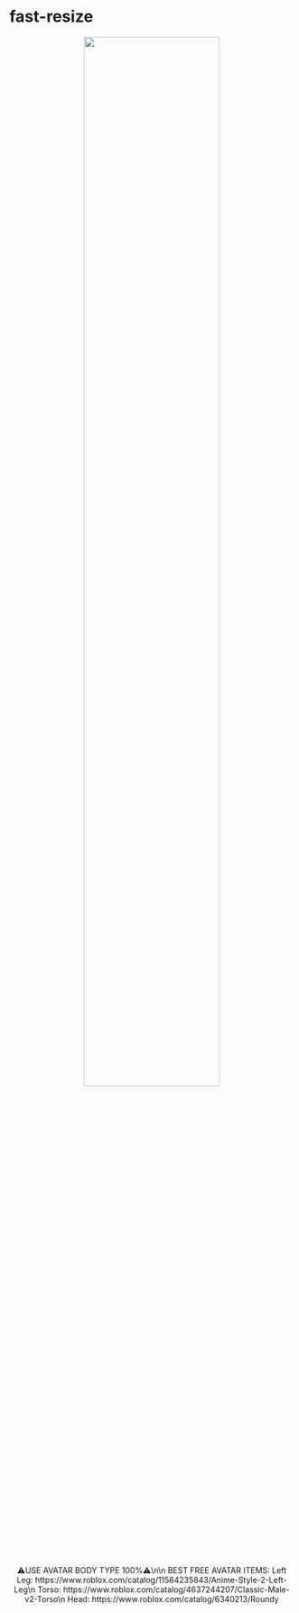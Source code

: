 # fast-resize
<p align="center">
    <img src="https://github.com/PeaPattern/babft-ACTUAL-best-autofarm/blob/main/Screenshot%202023-07-03%20231639.png?raw=true" style="width: 69%">
</p>
<p align="center">
  ⚠️USE AVATAR BODY TYPE 100%⚠️\n\n
  BEST FREE AVATAR ITEMS:
  Left Leg: https://www.roblox.com/catalog/11584235843/Anime-Style-2-Left-Leg\n
  Torso: https://www.roblox.com/catalog/4637244207/Classic-Male-v2-Torso\n
  Head: https://www.roblox.com/catalog/6340213/Roundy
</p>
